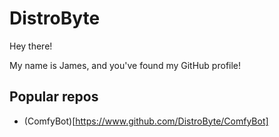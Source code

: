 # DistroByte
Hey there!

My name is James, and you've found my GitHub profile!

## Popular repos

- (ComfyBot)[https://www.github.com/DistroByte/ComfyBot]
